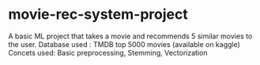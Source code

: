 # movie-rec-system-project
A basic ML project that takes a movie and recommends 5 similar movies to the user. 
Database used : TMDB top 5000 movies (available on kaggle)
Concets used: Basic preprocessing, Stemming, Vectorization
